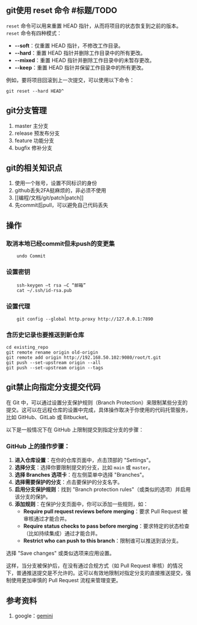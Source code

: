 ## git使用 reset 命令 #标题/TODO

`reset` 命令可以用来重置 HEAD 指针，从而将项目的状态恢复到之前的版本。`reset` 命令有四种模式：

* **--soft**：仅重置 HEAD 指针，不修改工作目录。
* **--hard**：重置 HEAD 指针并删除工作目录中的所有更改。
* **--mixed**：重置 HEAD 指针并删除工作目录中的未暂存更改。
* **--keep**：重置 HEAD 指针并保留工作目录中的所有更改。

例如，要将项目回滚到上一次提交，可以使用以下命令：

```
git reset --hard HEAD^
```

## git分支管理
1. master 主分支
2. release 预发布分支
3. feature 功能分支
4. bugfix 修补分支

## git的相关知识点
1. 使用一个账号，设置不同标识的身份
2. github丢失2FA挺麻烦的，非必须不使用
3. [[编程/文档/git/patch|patch]]
4. 先commit后pull，可以避免自己代码丢失

## 操作
### 取消本地已经commit但未push的变更集
```
    undo Commit
```
### 设置密钥
```
    ssh-keygen –t rsa –C “邮箱”
    cat ~/.ssh/id-rsa.pub
```
### 设置代理
```
    git config --global http.proxy http://127.0.0.1:7890
```
### 含历史记录也要推送到新仓库
   ```
   cd existing_repo
   git remote rename origin old-origin
   git remote add origin http://192.168.50.102:9080/root/t.git
   git push --set-upstream origin --all
   git push --set-upstream origin --tags
   ```

## git禁止向指定分支提交代码
在 Git 中，可以通过设置分支保护规则（Branch Protection）来限制某些分支的提交。这可以在远程仓库的设置中完成，具体操作取决于你使用的代码托管服务，比如 GitHub、GitLab 或 Bitbucket。

以下是一般情况下在 GitHub 上限制提交到指定分支的步骤：

### GitHub 上的操作步骤：
1. **进入仓库设置**：在你的仓库页面中，点击顶部的 "Settings"。
2. **选择分支**：选择你要限制提交的分支，比如 `main` 或 `master`。
3. **选择 Branches 选项卡**：在左侧菜单中选择 "Branches"。
4. **选择需要保护的分支**：点击要保护的分支名字。
5. **启用分支保护规则**：找到 "Branch protection rules"（或类似的选项）并启用该分支的保护。
6. **添加规则**：在保护分支页面中，你可以添加一些规则，如：
    - **Require pull request reviews before merging**：要求 Pull Request 被审核通过才能合并。
    - **Require status checks to pass before merging**：要求特定的状态检查（比如持续集成）通过才能合并。
    - **Restrict who can push to this branch**：限制谁可以推送到该分支。

选择 "Save changes" 或类似选项来应用设置。

这样，当分支被保护后，在没有通过合规方式（如 Pull Request 审核）的情况下，普通推送提交是不允许的。这可以有效地限制对指定分支的直接推送提交，强制使用更加审慎的 Pull Request 流程来管理变更。

## 参考资料
1. google：[gemini](https://gemini.google.com/app)